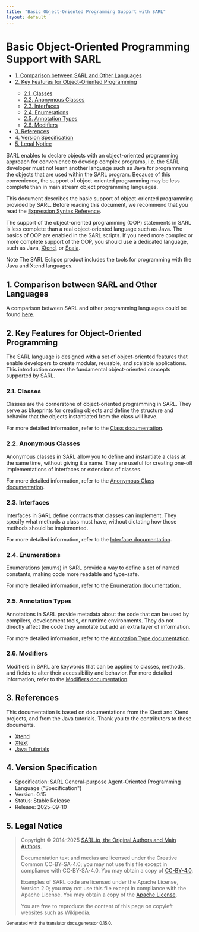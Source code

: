 ```yaml
---
title: "Basic Object-Oriented Programming Support with SARL"
layout: default
---
```


# Basic Object-Oriented Programming Support with SARL


<ul class="page_outline" id="page_outline">

<li><a href="#1-comparison-between-sarl-and-other-languages">1. Comparison between SARL and Other Languages</a></li>
<li><a href="#2-key-features-for-object-oriented-programming">2. Key Features for Object-Oriented Programming</a></li>
<ul>
  <li><a href="#21-classes">2.1. Classes</a></li>
  <li><a href="#22-anonymous-classes">2.2. Anonymous Classes</a></li>
  <li><a href="#23-interfaces">2.3. Interfaces</a></li>
  <li><a href="#24-enumerations">2.4. Enumerations</a></li>
  <li><a href="#25-annotation-types">2.5. Annotation Types</a></li>
  <li><a href="#26-modifiers">2.6. Modifiers</a></li>
</ul>
<li><a href="#3-references">3. References</a></li>
<li><a href="#4-version-specification">4. Version Specification</a></li>
<li><a href="#5-legal-notice">5. Legal Notice</a></li>

</ul>


SARL enables to declare objects with an object-oriented programming approach for convenience to develop complex programs, i.e.
the SARL developer must not learn another language such as Java for programming the objects that are used within the
SARL program.
Because of this convenience, the support of object-oriented programming may be less complete than in main stream object programming
languages.
 
This document describes the basic support of object-oriented programming provided by SARL.
Before reading this document, we recommend that you read
the [Expression Syntax Reference](../expr/index.html).

The support of the object-oriented programming (OOP) statements in SARL is less complete
than a real object-oriented language such as Java.
The basics of OOP are enabled in the SARL scripts. If you need more complex or more
complete support of the OOP, you should use a dedicated language, such as Java,
[Xtend](https://eclipse.org/xtend/), or [Scala](http://www.scala-lang.org/).

<p markdown="1"><span class="label label-info">Note</span> The SARL Eclipse product includes the tools for programming with the Java and Xtend languages.</p>


## 1. Comparison between SARL and Other Languages

A comparison between SARL and other programming languages could be found [here](../Comparison.html).

## 2. Key Features for Object-Oriented Programming

The SARL language is designed with a set of object-oriented features that enable developers to create modular, reusable, and scalable applications. This introduction covers the fundamental object-oriented concepts supported by SARL.

### 2.1. Classes

Classes are the cornerstone of object-oriented programming in SARL. They serve as blueprints for creating objects and define the structure and behavior that the objects instantiated from the class will have.

For more detailed information, refer to the [Class documentation](./Class.html).

### 2.2. Anonymous Classes

Anonymous classes in SARL allow you to define and instantiate a class at the same time, without giving it a name. They are useful for creating one-off implementations of interfaces or extensions of classes.

For more detailed information, refer to the [Anonymous Class documentation](./AnonymousClass.html).

### 2.3. Interfaces

Interfaces in SARL define contracts that classes can implement. They specify what methods a class must have, without dictating how those methods should be implemented.

For more detailed information, refer to the [Interface documentation](./Interface.html).

### 2.4. Enumerations

Enumerations (enums) in SARL provide a way to define a set of named constants, making code more readable and type-safe.

For more detailed information, refer to the [Enumeration documentation](./Enumeration.html).

### 2.5. Annotation Types

Annotations in SARL provide metadata about the code that can be used by compilers, development tools, or runtime environments. They do not directly affect the code they annotate but add an extra layer of information.

For more detailed information, refer to the [Annotation Type documentation](./AnnotationType.html).

### 2.6. Modifiers

Modifiers in SARL are keywords that can be applied to classes, methods, and fields to alter their accessibility and behavior.
For more detailed information, refer to the [Modifiers documentation](./Modifiers.html).


## 3. References

This documentation is based on documentations from the Xtext and Xtend projects, and from the Java tutorials.
Thank you to the contributors to these documents.

* [Xtend](https://www.eclipse.org/xtend/documentation.html)
* [Xtext](https://www.eclipse.org/Xtext/documentation.html)
* [Java Tutorials](https://docs.oracle.com/javase/tutorial/)

## 4. Version Specification

* Specification: SARL General-purpose Agent-Oriented Programming Language ("Specification")
* Version: 0.15
* Status: Stable Release
* Release: 2025-09-10

## 5. Legal Notice

> Copyright &copy; 2014-2025 [SARL.io, the Original Authors and Main Authors](http://www.sarl.io/about/index.html).
>
> Documentation text and medias are licensed under the Creative Common CC-BY-SA-4.0;
> you may not use this file except in compliance with CC-BY-SA-4.0.
> You may obtain a copy of [CC-BY-4.0](https://creativecommons.org/licenses/by-sa/4.0/deed.en).
>
> Examples of SARL code are licensed under the Apache License, Version 2.0;
> you may not use this file except in compliance with the Apache License.
> You may obtain a copy of the [Apache License](http://www.apache.org/licenses/LICENSE-2.0).
>
> You are free to reproduce the content of this page on copyleft websites such as Wikipedia.

<small>Generated with the translator docs.generator 0.15.0.</small>
